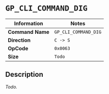 # `GP_CLI_COMMAND_DIG`

| Information               | Notes |
|---                        |---    |
| **Command Name**          | `GP_CLI_COMMAND_DIG` |
| **Direction**             | `C -> S` |
| **OpCode**                | `0x0063` |
| **Size**                  | `Todo` |

## Description

_Todo._